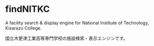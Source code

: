 # findNITKC

A facility search &amp; display engine for National Institute of Technology, Kisarazu College.

国立木更津工業高等専門学校の施設検索・表示エンジンです。
